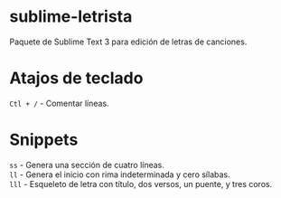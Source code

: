 # sublime-letrista
Paquete de Sublime Text 3 para edición de letras de canciones.

# Atajos de teclado

`Ctl + /` - Comentar líneas.  

# Snippets

`ss` - Genera una sección de cuatro líneas.  
`ll` - Genera el inicio con rima indeterminada y cero sílabas.  
`lll` - Esqueleto de letra con título, dos versos, un puente, y tres coros.  
